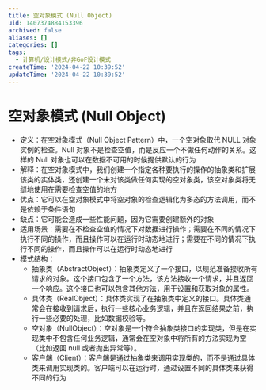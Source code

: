 ```yaml
---
title: 空对象模式 (Null Object)
uid: 1407374884153396
archived: false
aliases: []
categories: []
tags:
  - 计算机/设计模式/非GoF设计模式
createTime: '2024-04-22 10:39:52'
updateTime: '2024-04-22 10:39:52'
---
```


# 空对象模式 (Null Object)

- 定义：在空对象模式（Null Object Pattern）中，一个空对象取代 NULL 对象实例的检查。Null 对象不是检查空值，而是反应一个不做任何动作的关系。这样的 Null 对象也可以在数据不可用的时候提供默认的行为
- 解释：在空对象模式中，我们创建一个指定各种要执行的操作的抽象类和扩展该类的实体类，还创建一个未对该类做任何实现的空对象类，该空对象类将无缝地使用在需要检查空值的地方
- 优点：它可以在空对象模式中将空对象的检查逻辑化为多态的方法调用，而不是依赖于条件语句
- 缺点：它可能会造成一些性能问题，因为它需要创建额外的对象
- 适用场景：需要在不检查空值的情况下对数据进行操作；需要在不同的情况下执行不同的操作，而且操作可以在运行时动态地进行；需要在不同的情况下执行不同的操作，而且操作可以在运行时动态地进行
- 模式结构：
  - 抽象类（AbstractObject）：抽象类定义了一个接口，以规范准备接收所有请求的对象。这个接口包含了一个方法，该方法接收一个请求，并且返回一个响应。这个接口也可以包含其他方法，用于设置和获取对象的属性。
  - 具体类（RealObject）：具体类实现了在抽象类中定义的接口。具体类通常会在接收到请求后，执行一些核心业务逻辑，并且在返回结果之前，执行一些必要的处理，比如数据校验等。
  - 空对象（NullObject）：空对象是一个符合抽象类接口的实现类，但是在实现类中不包含任何业务逻辑，通常会在空对象中将所有的方法实现为空（比如返回 null 或者抛出异常等）。
  - 客户端（Client）：客户端是通过抽象类来调用实现类的，而不是通过具体类来调用实现类的。客户端可以在运行时，通过设置不同的具体类来获得不同的行为
